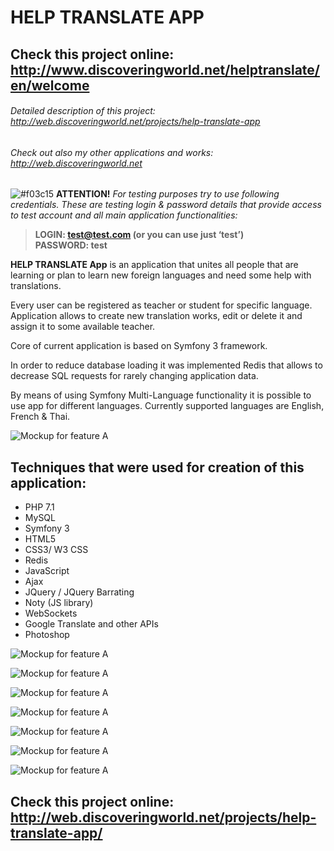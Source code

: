 # HELP TRANSLATE APP 

## Check this project online: http://www.discoveringworld.net/helptranslate/en/welcome

###### Detailed description of this project: http://web.discoveringworld.net/projects/help-translate-app

###### Check out also my other applications and works: http://web.discoveringworld.net

![#f03c15](https://placehold.it/15/f03c15/000000?text=+)   **ATTENTION!** *For testing purposes try to use following credentials. These are testing login & password details that provide access to test account and all main application functionalities:*

> **LOGIN: test@test.com (or you can use just ‘test’)** <br />
> **PASSWORD: test**


**HELP TRANSLATE App** is an application that unites all people that are learning or plan to learn new foreign languages and need some help with translations.

Every user can be registered as teacher or student for specific language. Application allows to create new translation works, edit or delete it and assign it to some available teacher.

Core of current application is based on Symfony 3 framework. 

In order to reduce database loading it was implemented Redis that allows to decrease SQL requests for rarely changing application data.

By means of using Symfony Multi-Language functionality it is possible to use app for different languages. Currently supported languages are English, French & Thai.


![Mockup for feature A](http://web.discoveringworld.net/wp-content/uploads/2017/12/translate2-1080x675.png)


## Techniques that were used for creation of this application: ##
-  PHP 7.1
-  MySQL
-  Symfony 3
-  HTML5
-  CSS3/ W3 CSS
-  Redis
-  JavaScript
-  Ajax
-  JQuery / JQuery Barrating
-  Noty (JS library)
-  WebSockets
-  Google Translate and other APIs
-  Photoshop

![Mockup for feature A](http://web.discoveringworld.net/wp-content/uploads/2017/12/translate3.png)

![Mockup for feature A](http://web.discoveringworld.net/wp-content/uploads/2017/12/translate4.png)

![Mockup for feature A](http://web.discoveringworld.net/wp-content/uploads/2017/12/translate7.png)

![Mockup for feature A](http://web.discoveringworld.net/wp-content/uploads/2017/12/translate14.png)

![Mockup for feature A](http://web.discoveringworld.net/wp-content/uploads/2017/12/translate5.png)

![Mockup for feature A](http://web.discoveringworld.net/wp-content/uploads/2017/12/translate10.png)

![Mockup for feature A](http://web.discoveringworld.net/wp-content/uploads/2017/12/translate9.png)

## Check this project online: http://web.discoveringworld.net/projects/help-translate-app/
